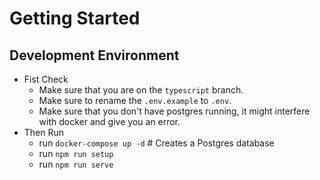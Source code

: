 # Getting Started

## Development Environment

* Fist Check
  *  Make sure that you are on the `typescript` branch.
  *  Make sure to rename the `.env.example` to `.env`.
  *  Make sure that you don't have postgres running, it might interfere with docker and give you an error.
* Then Run
  * run `docker-compose up -d` # Creates a Postgres database
  * run `npm run setup`
  * run `npm run serve`
